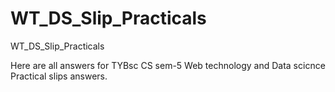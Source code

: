 # WT_DS_Slip_Practicals
WT_DS_Slip_Practicals

Here are all answers for TYBsc CS sem-5 Web technology and Data scicnce Practical slips answers.
